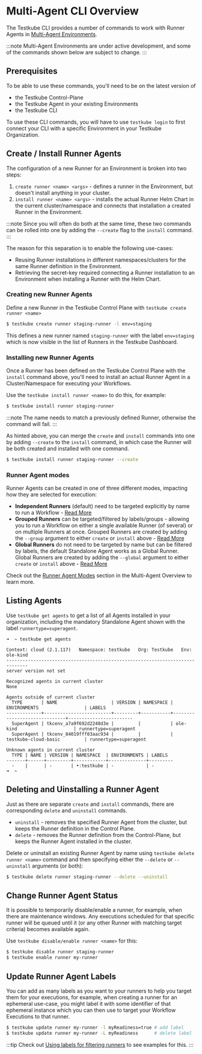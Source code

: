 # Multi-Agent CLI Overview

The Testkube CLI provides a number of commands to work with Runner Agents in [Multi-Agent Environments](/articles/install/multi-agent).

:::note
Multi-Agent Environments are under active development, and some of the commands shown below are subject to change.
:::

## Prerequisites

To be able to use these commands, you'll need to be on the latest version of 
- the Testkube Control-Plane 
- the Testkube Agent in your existing Environments
- the Testkube CLI

To use these CLI commands, you will have to use `testkube login` to first connect your CLI with a specific Environment in your
Testkube Organization.

## Create / Install Runner Agents

The configuration of a new Runner for an Environment is broken into two steps:

1. `create runner <name> <args>` - defines a runner in the Environment, but doesn't install anything in your cluster.
2. `install runner <name> <args>` - installs the actual Runner Helm Chart  in the current cluster/namespace and connects 
   that installation a created Runner in the Environment. 

:::note
Since you will often do both at the same time, these two commands can be rolled into one by adding the `--create` 
flag to the `install` command.
:::

The reason for this separation is to enable the following use-cases:
- Reusing Runner installations in different namespaces/clusters for the same Runner definition in the Environment.
- Retrieving the secret-key required connecting a Runner installation to an Environment when installing a Runner with 
  the Helm Chart.

### Creating new Runner Agents

Define a new Runner in the Testkube Control Plane with `testkube create runner <name>`

```sh
$ testkube create runner staging-runner -l env=staging
```

This defines a new runner named `staging-runner` with the label `env=staging` which is now visible in the
list of Runners in the Testkube Dashboard. 

### Installing new Runner Agents

Once a Runner has been defined on the Testkube Control Plane with the `install` command above, you'll need to 
install an actual Runner Agent in a Cluster/Namespace for executing your Workflows. 

Use the `testkube install runner <name>` to do this, for example:

```sh
$ testkube install runner staging-runner 
```

:::note
The name needs to match a previously defined Runner, otherwise the command will fail.
:::

As hinted above, you can merge the `create` and `install` commands into one by adding `--create` to the `install` command, in
which case the Runner will be both created and installed with one command.

```sh
$ testkube install runner staging-runner --create 
```

### Runner Agent modes

Runner Agents can be created in one of three different modes, impacting how they are selected for execution:

- **Independent Runners** (default) need to be targeted explicitly by name to run a Workflow - [Read More](/articles/install/multi-agent#independent-runners)
- **Grouped Runners** can be targeted/filtered by labels/groups - allowing you to run a Workflow on either a single available
  Runner (of several) or on multiple Runners at once. Grouped Runners are created by adding the `--group` argument to either `create` or `install` above -
  [Read More](/articles/install/multi-agent#grouped-runners)
- **Global Runners** do not need to be targeted by name but can be filtered by labels, the default Standalone Agent works as a Global Runner.
  Global Runners are created by adding the `--global` argument to either `create` or `install` above - [Read More](/articles/install/multi-agent#global-runners)

Check out the [Runner Agent Modes](/articles/install/multi-agent#runner-agent-modes) section in the Multi-Agent Overview to learn more.

## Listing Agents

Use `testkube get agents` to get a list of all Agents installed in your organization, including the mandatory Standalone Agent 
 shown with the label `runnertype=superagent`.

```shell
➜  ~ testkube get agents

Context: cloud (2.1.117)   Namespace: testkube   Org: Testkube   Env: ole-kind
------------------------------------------------------------------------------
server version not set

Recognized agents in current cluster
None

Agents outside of current cluster
  TYPE       | NAME                    | VERSION | NAMESPACE | ENVIRONMENTS                 | LABELS
-------------+-------------------------+---------+-----------+------------------------------+------------------------
  SuperAgent | tkcenv_a7a9f692d2248d3e |         |           | ole-kind                     | runnertype=superagent
  SuperAgent | tkcenv_84019fff03aac934 |         |           | testkube-cloud-basic         | runnertype=superagent

Unknown agents in current cluster
  TYPE | NAME | VERSION | NAMESPACE  | ENVIRONMENTS | LABELS
-------+------+---------+------------+--------------+---------
  -    |      | -       | •:testkube | -            | -
➜  ~
```

## Deleting and Uinstalling a Runner Agent

Just as there are separate `create` and `install` commands, there are corresponding `delete` and `uninstall` commands.

- `uninstall` - removes the specified Runner Agent from the cluster, but keeps the Runner definition in the Control Plane.
- `delete` - removes the Runner definition from the Control-Plane, but keeps the Runner Agent installed in the cluster.

Delete or uninstall an existing Runner Agent by name using `testkube delete runner <name>` command and then specifying 
either the `--delete` or `--uninstall` arguments (or both):

```sh
$ testkube delete runner staging-runner --delete --uninstall
```

## Change Runner Agent Status

It is possible to temporarily disable/enable a runner, for example, when there are maintenance windows. Any executions
scheduled for that specific runner will be queued until it (or any other Runner with matching target criteria) becomes available again.

Use `testkube disable/enable runner <name>` for this:

```sh
$ testkube disable runner staging-runner
$ testkube enable runner my-runner
```

## Update Runner Agent Labels

You can add as many labels as you want to your runners to help you target them for your executions, for example,
when creating a runner for an ephemeral use-case, you might label it with some identifier of that ephemeral 
instance which you can then use to target your Workflow Executions to that runner.

```sh
$ testkube update runner my-runner -l myReadiness=true # add label
$ testkube update runner my-runner -L myReadiness      # delete label
```

:::tip
Check out [Using labels for filtering runners](/articles/install/multi-agent#using-labels-for-filtering-runners) to see examples
for this.
:::
